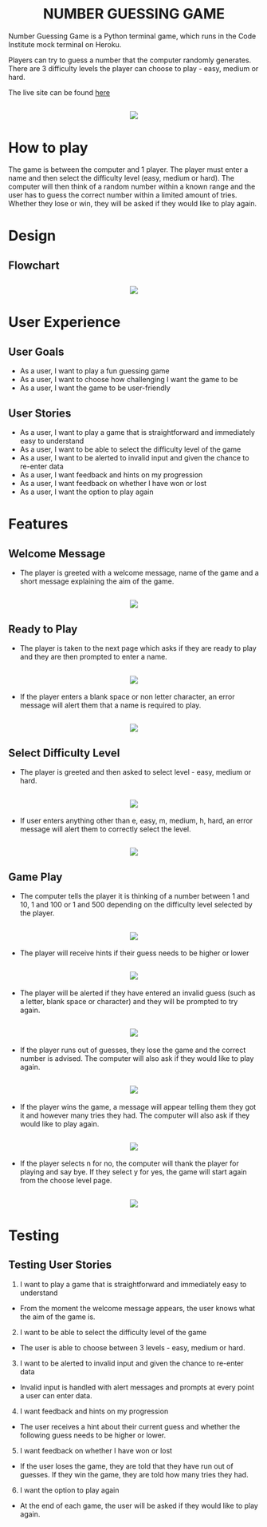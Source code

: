 <h1 align="center">NUMBER GUESSING GAME</h1>

Number Guessing Game is a Python terminal game, which runs in the Code Institute mock terminal on Heroku.

Players can try to guess a number that the computer randomly generates.  There are 3 difficulty levels the player can choose to play - easy, medium or hard.  

The live site can be found [here](https://guessing-game-pp3.herokuapp.com/)

<h2 align ="center"><img src = "assets/docs/am-i-responsive-gg.jpg"></h2>


# How to play

The game is between the computer and 1 player.  The player must enter a name and then select the difficulty level (easy, medium or hard).  The computer will then think of a random number within a known range and the user has to guess the correct number within a limited amount of tries.  Whether they lose or win, they will be asked if they would like to play again.  

# Design

## Flowchart

<h2 align ="center"><img src = "assets/docs/flowchart.jpg"></h2>


# User Experience

## User Goals
- As a user, I want to play a fun guessing game
- As a user, I want to choose how challenging I want the game to be 
- As a user, I want the game to be user-friendly

## User Stories 
- As a user, I want to play a game that is straightforward and immediately easy to understand
- As a user, I want to be able to select the difficulty level of the game
- As a user, I want to be alerted to invalid input and given the chance to re-enter data 
- As a user, I want feedback and hints on my progression
- As a user, I want feedback on whether I have won or lost
- As a user, I want the option to play again 

# Features

## Welcome Message
- The player is greeted with a welcome message, name of the game and a short message explaining the aim of the game.

<h2 align ="center"><img src = "assets/docs/welcome.jpg"></h2>

## Ready to Play
- The player is taken to the next page which asks if they are ready to play and they are then prompted to enter a name.

<h2 align ="center"><img src = "assets/docs/ready.jpg"></h2>

- If the player enters a blank space or non letter character, an error message will alert them that a name is required to play.

<h2 align ="center"><img src = "assets/docs/ready-error.jpg"></h2>


## Select Difficulty Level
- The player is greeted and then asked to select level - easy, medium or hard.

<h2 align ="center"><img src = "assets/docs/level.jpg"></h2>

- If user enters anything other than e, easy, m, medium, h, hard, an error message will alert them to correctly select the level.

<h2 align ="center"><img src = "assets/docs/level-error.jpg"></h2>

## Game Play
- The computer tells the player it is thinking of a number between 1 and 10, 1 and 100 or 1 and 500 depending on the difficulty level selected by the player.  

<h2 align ="center"><img src = "assets/docs/play.jpg"></h2>

- The player will receive hints if their guess needs to be higher or lower

<h2 align ="center"><img src = "assets/docs/hint.jpg"></h2>

- The player will be alerted if they have entered an invalid guess (such as a letter, blank space or character) and they will be prompted to try again.

<h2 align ="center"><img src = "assets/docs/play-error.jpg"></h2>

- If the player runs out of guesses, they lose the game and the correct number is advised.  The computer will also ask if they would like to play again.  

<h2 align ="center"><img src = "assets/docs/lose.jpg"></h2>

- If the player wins the game, a message will appear telling them they got it and however many tries they had.  The computer will also ask if they would like to play again.  

<h2 align ="center"><img src = "assets/docs/win.jpg"></h2>

- If the player selects n for no, the computer will thank the player for playing and say bye.  If they select y for yes, the game will start again from the choose level page.

<h2 align ="center"><img src = "assets/docs/bye.jpg"></h2>

# Testing

##  Testing User Stories 

1.   I want to play a game that is straightforward and immediately easy to understand
- From the moment the welcome message appears, the user knows what the aim of the game is.

2.   I want to be able to select the difficulty level of the game
- The user is able to choose between 3 levels - easy, medium or hard.

3.   I want to be alerted to invalid input and given the chance to re-enter data 
- Invalid input is handled with alert messages and prompts at every point a user can enter data.

4.   I want feedback and hints on my progression
- The user receives a hint about their current guess and whether the following guess needs to be higher or lower.

5.  I want feedback on whether I have won or lost
- If the user loses the game, they are told that they have run out of guesses.  If they win the game, they are told how many tries they had.

6.   I want the option to play again 
- At the end of each game, the user will be asked if they would like to play again.








